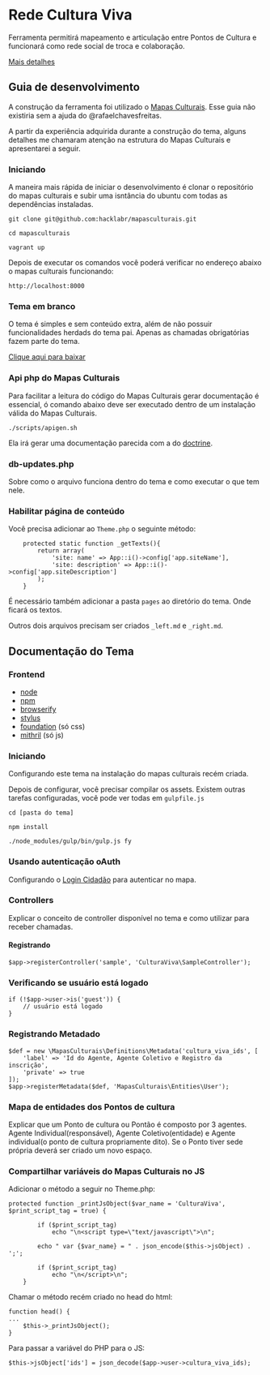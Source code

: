 # Rede Cultura Viva

Ferramenta permitirá mapeamento e articulação entre Pontos de Cultura e funcionará como rede social de troca e colaboração.

[Mais detalhes](www.brasil.gov.br/cultura/2015/06/primeira-versao-de-cadastro-de-pontos-de-cultura-e-apresentada)

## Guia de desenvolvimento

A construção da ferramenta foi utilizado o [Mapas Culturais](https://github.com/hacklabr/mapasculturais). Esse guia não existiria sem a ajuda do @rafaelchavesfreitas.

A partir da experiência adquirida durante a construção do tema, alguns detalhes me chamaram atenção na estrutura do Mapas Culturais e apresentarei a seguir.

### Iniciando

A maneira mais rápida de iniciar o desenvolvimento é clonar o repositório do mapas culturais e subir uma isntância do ubuntu com todas as dependências instaladas.

```git clone git@github.com:hacklabr/mapasculturais.git```

```cd mapasculturais```

```vagrant up```

Depois de executar os comandos você poderá verificar no endereço abaixo o mapas culturais funcionando:

``` http://localhost:8000 ```

### Tema em branco

O tema é simples e sem conteúdo extra, além de não possuir funcionalidades herdads do tema pai. Apenas as chamadas obrigatórias fazem parte do tema. 

[Clique aqui para baixar](https://github.com/institutotim/rede-cultura-viva/releases/tag/0.1)

### Api php do Mapas Culturais

Para facilitar a leitura do código do Mapas Culturais gerar documentação é essencial, ó comando abaixo deve ser executado dentro de um instalação válida do Mapas Culturais.

``` ./scripts/apigen.sh ```

Ela irá gerar uma documentação parecida com a do [doctrine](http://www.doctrine-project.org/api/orm/2.4/).

### db-updates.php

Sobre como o arquivo funciona dentro do tema e como executar o que tem nele.

### Habilitar página de conteúdo

Você precisa adicionar ao ``` Theme.php ``` o seguinte método:

```
    protected static function _getTexts(){
        return array(
            'site: name' => App::i()->config['app.siteName'],
            'site: description' => App::i()->config['app.siteDescription']
		);
	}
```

É necessário também adicionar a pasta ``` pages ``` ao diretório do tema. Onde ficará os textos.

Outros dois arquivos precisam ser criados ``` _left.md ``` e ``` _right.md ```.

## Documentação do Tema

### Frontend

* [node](http://nodejs.org/)
* [npm](http://npmjs.com/)
* [browserify](http://browserify.org)
* [stylus](http://learnboost.github.io/stylus/)
* [foundation](http://foundation.zurb.com/docs/) (só css)
* [mithril](http://lhorie.github.io/mithril/) (só js)

### Iniciando

Configurando este tema na instalação do mapas culturais recém criada.

Depois de configurar, você precisar compilar os assets. Existem outras tarefas configuradas, você pode ver todas em ``` gulpfile.js ```

``` cd [pasta do tema] ```

``` npm install ```

``` ./node_modules/gulp/bin/gulp.js fy ```

### Usando autenticação oAuth

Configurando o [Login Cidadão](https://github.com/PROCERGS/login-cidadao/tree/dev) para autenticar no mapa.


### Controllers

Explicar o conceito de controller disponível no tema e como utilizar para receber chamadas.

#### Registrando

```
$app->registerController('sample', 'CulturaViva\SampleController');

```

### Verificando se usuário está logado

```
if (!$app->user->is('guest')) {
	// usuário está logado
}
```

### Registrando Metadado

```
$def = new \MapasCulturais\Definitions\Metadata('cultura_viva_ids', [
	'label' => 'Id do Agente, Agente Coletivo e Registro da inscrição',
	'private' => true
]);
$app->registerMetadata($def, 'MapasCulturais\Entities\User');

```

### Mapa de entidades dos Pontos de cultura

Explicar que um Ponto de cultura ou Pontão é composto por 3 agentes. Agente Individual(responsável), Agente Coletivo(entidade) e Agente individual(o ponto de cultura propriamente dito). Se o Ponto tiver sede própria deverá ser criado um novo espaço.

### Compartilhar variáveis do Mapas Culturais no JS

Adicionar o método a seguir no Theme.php:

``` 
protected function _printJsObject($var_name = 'CulturaViva', $print_script_tag = true) {

        if ($print_script_tag)
            echo "\n<script type=\"text/javascript\">\n";

        echo " var {$var_name} = " . json_encode($this->jsObject) . ';';

        if ($print_script_tag)
            echo "\n</script>\n";
    }
```

Chamar o método recém criado no head do html:

```
function head() {
...
	$this->_printJsObject();
}
```


Para passar a variável do PHP para o JS:

```
$this->jsObject['ids'] = json_decode($app->user->cultura_viva_ids);
```

